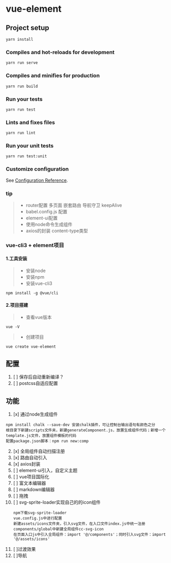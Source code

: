 # vue-element

## Project setup
```
yarn install
```

### Compiles and hot-reloads for development
```
yarn run serve
```

### Compiles and minifies for production
```
yarn run build
```

### Run your tests
```
yarn run test
```

### Lints and fixes files
```
yarn run lint
```

### Run your unit tests
```
yarn run test:unit
```

### Customize configuration
See [Configuration Reference](https://cli.vuejs.org/config/).

### tip
> * router配置 多页面 嵌套路由 导航守卫 keepAlive
> * babel.config.js 配置
> * element-ui配置
> * 使用node命令生成组件
> * axios的封装  content-type类型

### vue-cli3 + element项目
#### 1.工具安装
> * 安装node
> * 安装npm
> * 安装vue-cli3
```
npm install -g @vue/cli
```
#### 2.项目搭建
> * 查看vue版本
```
vue -V
```
> * 创建项目
```
vue create vue-element
```
## 配置
1. [ ] 保存后自动重新编译？
2. [ ] postcss自适应配置
## 功能
1. [x] 通过node生成组件
```
npm install chalk --save-dev 安装chalk插件，可让控制台输出语句有颜色之分
根目录下新建scripts文件夹，新建generateComponent.js，放置生成组件代码；新增一个template.js文件，放置组件模板的代码
配置package.json脚本：npm run new:comp
```
2. [x] 全局组件自动扫描注册
3. [x] 路由自动引入
4. [x] axios封装
5. [ ] element-ui引入，自定义主题
6. [ ] vue项目国际化
7. [ ] 富文本编辑器
8. [ ] markdown编辑器
9. [ ] 拖拽
10. [ ] svg-sprite-loader实现自己的的icon组件
    ```
    npm下载svg-sprite-loader
    vue.config.js中进行配置
    新建assets/icons文件夹，引入svg文件，在入口文件index.js中统一注册
    components/global中新建全局组件cc-svg-icon
    在页面入口js中引入全局组件：import '@/components'；同时引入svg文件：import '@/assets/icons'
    ```
11. [ ]过渡效果
12. [ ]导航

